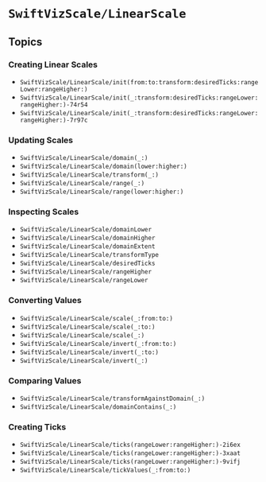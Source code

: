 # ``SwiftVizScale/LinearScale``

## Topics

### Creating Linear Scales

- ``SwiftVizScale/LinearScale/init(from:to:transform:desiredTicks:rangeLower:rangeHigher:)``
- ``SwiftVizScale/LinearScale/init(_:transform:desiredTicks:rangeLower:rangeHigher:)-74r54``
- ``SwiftVizScale/LinearScale/init(_:transform:desiredTicks:rangeLower:rangeHigher:)-7r97c``

### Updating Scales

- ``SwiftVizScale/LinearScale/domain(_:)``
- ``SwiftVizScale/LinearScale/domain(lower:higher:)``
- ``SwiftVizScale/LinearScale/transform(_:)``
- ``SwiftVizScale/LinearScale/range(_:)``
- ``SwiftVizScale/LinearScale/range(lower:higher:)``

### Inspecting Scales

- ``SwiftVizScale/LinearScale/domainLower``
- ``SwiftVizScale/LinearScale/domainHigher``
- ``SwiftVizScale/LinearScale/domainExtent``
- ``SwiftVizScale/LinearScale/transformType``
- ``SwiftVizScale/LinearScale/desiredTicks``
- ``SwiftVizScale/LinearScale/rangeHigher``
- ``SwiftVizScale/LinearScale/rangeLower``

### Converting Values

- ``SwiftVizScale/LinearScale/scale(_:from:to:)``
- ``SwiftVizScale/LinearScale/scale(_:to:)``
- ``SwiftVizScale/LinearScale/scale(_:)``
- ``SwiftVizScale/LinearScale/invert(_:from:to:)``
- ``SwiftVizScale/LinearScale/invert(_:to:)``
- ``SwiftVizScale/LinearScale/invert(_:)``

### Comparing Values

- ``SwiftVizScale/LinearScale/transformAgainstDomain(_:)``
- ``SwiftVizScale/LinearScale/domainContains(_:)``

### Creating Ticks

- ``SwiftVizScale/LinearScale/ticks(rangeLower:rangeHigher:)-2i6ex``
- ``SwiftVizScale/LinearScale/ticks(rangeLower:rangeHigher:)-3xaat``
- ``SwiftVizScale/LinearScale/ticks(rangeLower:rangeHigher:)-9vifj``
- ``SwiftVizScale/LinearScale/tickValues(_:from:to:)``
